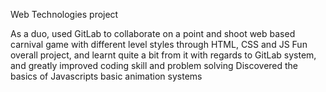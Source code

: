 Web Technologies project

As a duo, used GitLab to collaborate on a point and shoot web based carnival game with different level styles through HTML, CSS and JS
Fun overall project, and learnt quite a bit from it with regards to GitLab system, and greatly improved coding skill and problem solving
Discovered the basics of Javascripts basic animation systems
